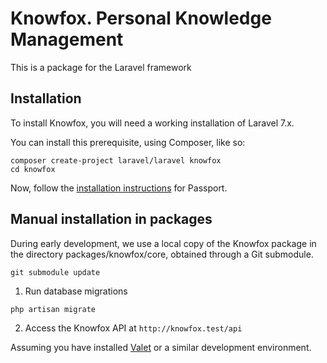 # Knowfox. Personal Knowledge Management

This is a package for the Laravel framework

## Installation

To install Knowfox, you will need a working installation of Laravel 7.x.

You can install this prerequisite, using Composer, like so:

````
composer create-project laravel/laravel knowfox
cd knowfox
````

Now, follow the [installation instructions](https://laravel.com/docs/7.x/passport#installation) for Passport.

## Manual installation in packages

During early development, we use a local copy of the Knowfox package in the directory packages/knowfox/core, obtained through a Git submodule.

````
git submodule update
````

1. Run database migrations

````
php artisan migrate
````

2. Access the Knowfox API at `http://knowfox.test/api`

Assuming you have installed [Valet](https://laravel.com/docs/7.x/valet) or a similar development environment.
